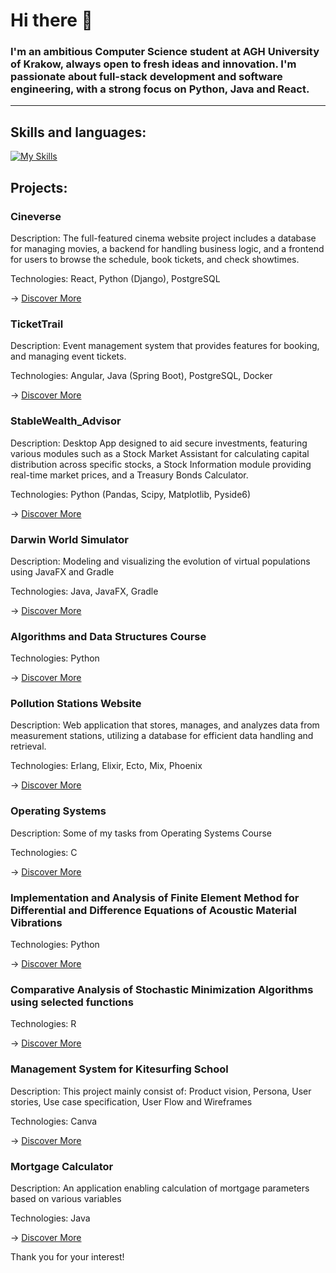 # Hi there 👋

### I'm an ambitious Computer Science student at AGH University of Krakow, always open to fresh ideas and innovation. I'm passionate about full-stack development and software engineering, with a strong focus on Python, Java and React.

---

## Skills and languages:


[![My Skills](https://skillicons.dev/icons?i=java,py,react,angular,kubernetes,postgres,mysql,git,maven,gradle,postman)](https://skillicons.dev)

## Projects:


### Cineverse

Description:  The full-featured cinema website project includes a database for managing movies, a backend for handling business logic, and a frontend for users to browse the schedule, book tickets, and check showtimes.

Technologies:  React, Python (Django), PostgreSQL

->  [Discover More](https://github.com/WiktorDybalski/Cineverse)

### TicketTrail

Description: Event management system that provides features for booking, and managing event tickets. 

Technologies:  Angular, Java (Spring Boot), PostgreSQL, Docker

->  [Discover More](https://github.com/WiktorDybalski/EventSystem)

### StableWealth_Advisor

Description:  Desktop App designed to aid secure investments, featuring various modules such as a Stock Market Assistant for calculating capital distribution across specific stocks, a Stock Information module providing real-time market prices, and a Treasury Bonds Calculator.

Technologies:  Python (Pandas, Scipy, Matplotlib, Pyside6)

->  [Discover More](https://github.com/WiktorDybalski/StableWealth_Advisor)


### Darwin World Simulator

Description:  Modeling and visualizing the evolution of virtual populations using JavaFX and Gradle

Technologies:  Java, JavaFX, Gradle

->  [Discover More](https://github.com/WiktorDybalski/PO_PROJEKT_DYBALSKI_GRZYBACZ)


### Algorithms and Data Structures Course

Technologies:  Python

->  [Discover More](https://github.com/WiktorDybalski/Python_projects-term_2-ASD)


### Pollution Stations Website

Description:  Web application that stores, manages, and analyzes data from measurement stations, utilizing a database for efficient data handling and retrieval.

Technologies:  Erlang, Elixir, Ecto, Mix, Phoenix

->  [Discover More](https://github.com/WiktorDybalski/Pollution_stations_website)


### Operating Systems

Description:  Some of my tasks from Operating Systems Course  

Technologies:  C

->  [Discover More](https://github.com/WiktorDybalski/SysOps)


### Implementation and Analysis of Finite Element Method for Differential and Difference Equations of Acoustic Material Vibrations

Technologies:  Python

->  [Discover More](https://github.com/WiktorDybalski/Finite-Element-Method-for-Differential-and-Difference-Equations-)


### Comparative Analysis of Stochastic Minimization Algorithms using selected functions

Technologies:  R

->  [Discover More](https://github.com/WiktorDybalski/Stochastic_minimization)


### Management System for Kitesurfing School

Description:  This project mainly consist of: Product vision, Persona, User stories, Use case specification, User Flow and Wireframes

Technologies:  Canva

->  [Discover More](https://github.com/WiktorDybalski/Inzynieria-Wymagan-i-Jakosci)


### Mortgage Calculator

Description:  An application enabling calculation of mortgage parameters based on various variables  

Technologies:  Java

->  [Discover More](https://github.com/WiktorDybalski/Mortgage_calculator)


Thank you for your interest!

